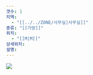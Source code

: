 ```yaml
---
갯수: 1
지역:
  - "[[../../ZONE/사무실|사무실]]"
종류: "[[가방]]"
위치:
  - "[[M|M]]"
상세위치: 
설명:
---
```

![](http://192.168.50.22/devices/240608_IMG_0199.jpg)